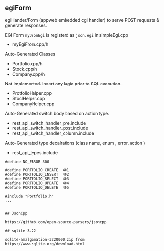 ## egiForm

egiHander/Form (appweb embedded cgi handler) to serve POST requests & generate responses. 

EGI Form `myJsonEgi` is registerd as `json.egi` in simpleEgi.cpp

- myEgiFrom.cpp/h

Auto-Generated Classes

- Portfolio.cpp/h
- Stock.cpp/h
- Company.cpp/h

Not implemented. Insert any logic prior to SQL execution. 

- ProtfolioHelper.cpp
- StoclHelper.cpp
- CompanyHelper.cpp 

Auto-Generated switch body based on action type. 

- rest_api_switch_handler_pre.include
- rest_api_switch_handler_post.include
- rest_api_switch_handler_column.include

Auto-Generated type decalrations (class name, enum , error, action )

- rest_api_types.include
```
#define NO_ERROR 300 

#define PORTFOLIO_CREATE  401
#define PORTFOLIO_INSERT  402
#define PORTFOLIO_SELECT  403
#define PORTFOLIO_UPDATE  404
#define PORTFOLIO_DELETE  405

#include "Portfolio.h"
...


## JsonCpp

https://github.com/open-source-parsers/jsoncpp

## sqlite-3.22 

sqlite-amalgamation-3220000.zip from  https://www.sqlite.org/download.html 
